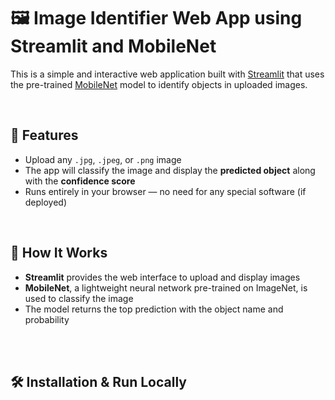 # 🖼️ Image Identifier Web App using Streamlit and MobileNet

This is a simple and interactive web application built with [Streamlit](https://streamlit.io/) that uses the pre-trained [MobileNet](https://keras.io/api/applications/mobilenet/) model to identify objects in uploaded images.

<br/>

## 🚀 Features

- Upload any `.jpg`, `.jpeg`, or `.png` image
- The app will classify the image and display the **predicted object** along with the **confidence score**
- Runs entirely in your browser — no need for any special software (if deployed)

<br/>

## 🧠 How It Works

- **Streamlit** provides the web interface to upload and display images
- **MobileNet**, a lightweight neural network pre-trained on ImageNet, is used to classify the image
- The model returns the top prediction with the object name and probability

<br/>
<br/>

## 🛠️ Installation & Run Locally


